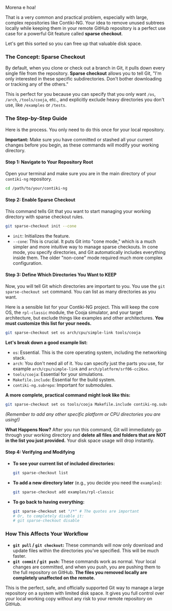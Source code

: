 Morena e hoa!

That is a very common and practical problem, especially with large, complex repositories like Contiki-NG. Your idea to remove unused subtrees locally while keeping them in your remote GitHub repository is a perfect use case for a powerful Git feature called **sparse checkout**.

Let's get this sorted so you can free up that valuable disk space.

### The Concept: Sparse Checkout

By default, when you clone or check out a branch in Git, it pulls down every single file from the repository. **Sparse checkout** allows you to tell Git, "I'm only interested in these specific subdirectories. Don't bother downloading or tracking any of the others."

This is perfect for you because you can specify that you only want `/os`, `/arch`, `/tools/cooja`, etc., and explicitly exclude heavy directories you don't use, like `/examples` or `/tests`.

### The Step-by-Step Guide

Here is the process. You only need to do this once for your local repository.

**Important:** Make sure you have committed or stashed all your current changes before you begin, as these commands will modify your working directory.

#### Step 1: Navigate to Your Repository Root

Open your terminal and make sure you are in the main directory of your `contiki-ng` repository.

```bash
cd /path/to/your/contiki-ng
```

#### Step 2: Enable Sparse Checkout

This command tells Git that you want to start managing your working directory with sparse checkout rules.

```bash
git sparse-checkout init --cone
```
*   `init`: Initializes the feature.
*   `--cone`: This is crucial. It puts Git into "cone mode," which is a much simpler and more intuitive way to manage sparse checkouts. In cone mode, you specify directories, and Git automatically includes everything inside them. The older "non-cone" mode required much more complex configuration.

#### Step 3: Define Which Directories You Want to KEEP

Now, you will tell Git which directories are important to you. You use the `git sparse-checkout set` command. You can list as many directories as you want.

Here is a sensible list for your Contiki-NG project. This will keep the core OS, the `rpl-classic` module, the Cooja simulator, and your target architecture, but exclude things like examples and other architectures. **You must customize this list for your needs.**

```bash
git sparse-checkout set os arch/cpu/simple-link tools/cooja
```

**Let's break down a good example list:**
*   `os`: Essential. This is the core operating system, including the networking stack.
*   `arch`: You don't need all of it. You can specify just the parts you use, for example `arch/cpu/simple-link` and `arch/platform/srf06-cc26xx`.
*   `tools/cooja`: Essential for your simulations.
*   `Makefile.include`: Essential for the build system.
*   `contiki-ng.subrepo`: Important for submodules.

**A more complete, practical command might look like this:**
```bash
git sparse-checkout set os tools/cooja Makefile.include contiki-ng.subrepo arch/cpu/simple-link arch/platform/srf06-cc26xx
```
*(Remember to add any other specific platform or CPU directories you are using!)*

**What Happens Now?**
After you run this command, Git will immediately go through your working directory and **delete all files and folders that are NOT in the list you just provided.** Your disk space usage will drop instantly.

#### Step 4: Verifying and Modifying

*   **To see your current list of included directories:**
    ```bash
    git sparse-checkout list
    ```

*   **To add a new directory later** (e.g., you decide you need the `examples`):
    ```bash
    git sparse-checkout add examples/rpl-classic
    ```

*   **To go back to having everything:**
    ```bash
    git sparse-checkout set "/*" # The quotes are important
    # Or, to completely disable it:
    # git sparse-checkout disable
    ```

### How This Affects Your Workflow

*   **`git pull` / `git checkout`:** These commands will now only download and update files within the directories you've specified. This will be much faster.
*   **`git commit` / `git push`:** These commands work as normal. Your local changes are committed, and when you push, you are pushing them to the full repository on GitHub. **The files you removed locally are completely unaffected on the remote.**

This is the perfect, safe, and officially supported Git way to manage a large repository on a system with limited disk space. It gives you full control over your local working copy without any risk to your remote repository on GitHub.
